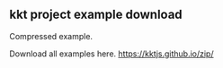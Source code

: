 kkt project example download
----

Compressed example.

Download all examples here. https://kktjs.github.io/zip/